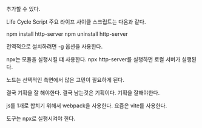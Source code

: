 추가할 수 있다.

Life Cycle Script
주요 라이프 사이클 스크립트는 다음과 같다.

npm install http-server
npm uninstall http-server

전역적으로 설치하려면 -g 옵션을 사용한다.

npx는 모듈을 실행시킬 떄 사용한다. npx http-server를 실행하면 로컬 서버가 실행된다.

노드는 선택적인 측면에서 많은 고민이 필요하게 된다.

결국 기획을 잘 해야한다.
결국 남는것은 기획이다.
기획을 잘해야한다.

js를 1개로 합치기 위해서 webpack을 사용한다.
요즘은 vite를 사용한다.

도구는 npx로 실행시켜야 한다.




